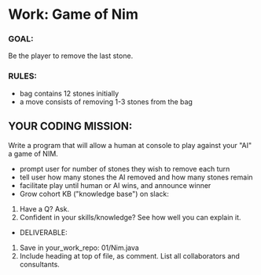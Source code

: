 # Work: Game of Nim
### GOAL:

Be the player to remove the last stone.

### RULES:

* bag contains 12 stones initially
* a move consists of removing 1-3 stones from the bag

## YOUR CODING MISSION:

Write a program that will allow a human at console to play against your "AI" a game of NIM.

* prompt user for number of stones they wish to remove each turn
* tell user how many stones the AI removed and how many stones remain
* facilitate play until human or AI wins, and announce winner
* Grow cohort KB ("knowledge base") on slack:


1. Have a Q? Ask.
2. Confident in your skills/knowledge? See how well you can explain it.

* DELIVERABLE:
1. Save in your_work_repo: 01/Nim.java
2. Include heading at top of file, as comment. List all collaborators and consultants.
